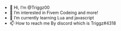 - 👋 Hi, I’m @Triggz00
- 👀 I’m interested in Fivem Codeing and more! 
- 🌱 I’m currently learning Lua and javascript
- 📫 How to reach me By discord which is Triggz#4318
